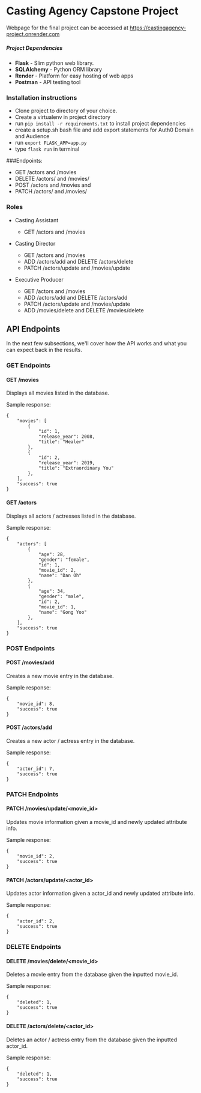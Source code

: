# Casting Agency Capstone Project
Webpage for the final project can be accessed at https://castingagency-project.onrender.com

##### Project Dependencies
* __Flask__ - Slim python web library.
* __SQLAlchemy__ - Python ORM library
* __Render__ - Platform for easy hosting of web apps
* __Postman__ - API testing tool

### Installation instructions
* Clone project to directory of your choice.
* Create a virtualenv in project directory
* run ```pip install -r requirements.txt``` to install project dependencies
* create a setup.sh bash file and add export statements for Auth0 Domain and Audience
* run ```export FLASK_APP=app.py```
* type ```flask run``` in terminal

###Endpoints:
* GET /actors and /movies
* DELETE /actors/ and /movies/
* POST /actors and /movies and
* PATCH /actors/ and /movies/

### Roles
* Casting Assistant
    * GET /actors and /movies

* Casting Director
    * GET /actors and /movies
    * ADD /actors/add and DELETE /actors/delete
    * PATCH /actors/update and /movies/update
    
* Executive Producer
    * GET /actors and /movies
    * ADD /actors/add and DELETE /actors/add
    * PATCH /actors/update and /movies/update
    * ADD /movies/delete and DELETE /movies/delete



## API Endpoints

In the next few subsections, we'll cover how the API works and what you can expect back in the results.


### GET Endpoints

#### GET /movies
Displays all movies listed in the database.

Sample response:
```
{
    "movies": [
        {
            "id": 1,
            "release_year": 2008,
            "title": "Healer"
        },
        {
            "id": 2,
            "release_year": 2019,
            "title": "Extraordinary You"
        },
    ],
    "success": true
}
```

#### GET /actors
Displays all actors / actresses listed in the database.

Sample response:
```
{
    "actors": [
        {
            "age": 28,
            "gender": "female",
            "id": 1,
            "movie_id": 2,
            "name": "Dan Oh"
        },
        {
            "age": 34,
            "gender": "male",
            "id": 2,
            "movie_id": 1,
            "name": "Gong Yoo"
        },
    ],
    "success": true
}
```

### POST Endpoints

#### POST /movies/add
Creates a new movie entry in the database.

Sample response:
```
{
    "movie_id": 8,
    "success": true
}
```

#### POST /actors/add
Creates a new actor / actress entry in the database.

Sample response:
```
{
    "actor_id": 7,
    "success": true
}
```

### PATCH Endpoints

#### PATCH /movies/update/<movie_id>
Updates movie information given a movie_id and newly updated attribute info.

Sample response:
```
{
    "movie_id": 2,
    "success": true
}
```

#### PATCH /actors/update/<actor_id>
Updates actor information given a actor_id and newly updated attribute info.

Sample response:
```
{
    "actor_id": 2,
    "success": true
}
```

### DELETE Endpoints

#### DELETE /movies/delete/<movie_id>
Deletes a movie entry from the database given the inputted movie_id.

Sample response:
```
{
    "deleted": 1,
    "success": true
}
```

#### DELETE /actors/delete/<actor_id>
Deletes an actor / actress entry from the database given the inputted actor_id.

Sample response:
```
{
    "deleted": 1,
    "success": true
}
```